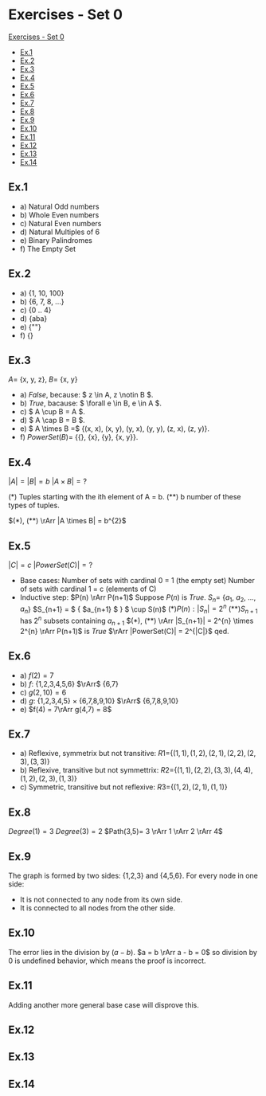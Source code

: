 # Exercises - Set 0

[Exercises - Set 0](#exercises)
  - [Ex.1](#ex1)
  - [Ex.2](#ex2)
  - [Ex.3](#ex3)
  - [Ex.4](#ex4)
  - [Ex.5](#ex5)
  - [Ex.6](#ex6)
  - [Ex.7](#ex7)
  - [Ex.8](#ex8)
  - [Ex.9](#ex9)
  - [Ex.10](#ex10)
  - [Ex.11](#ex11)
  - [Ex.12](#ex12)
  - [Ex.13](#ex13)
  - [Ex.14](#ex14)

## Ex.1

- a) Natural Odd numbers
- b) Whole Even numbers
- c) Natural Even numbers
- d) Natural Multiples of 6
- e) Binary Palindromes
- f) The Empty Set

## Ex.2

- a) {1, 10, 100}
- b) {6, 7, 8, ...}
- c) {0 .. 4}
- d) {aba}
- e) {""}
- f) {}

## Ex.3

$A =$ {x, y, z},
$B =$ {x, y}

- a) $False$, because: $ z \in A, z \notin B $.
- b) $True$, bacause: $ \forall e \in B, e \in A $.
- c) $ A \cup B = A $.
- d) $ A \cap B = B $.
- e) $ A \times B =$ {(x, x), (x, y), (y, x), (y, y), (z, x), (z, y)}.
- f) $PowerSet(B) =$ {{}, {x}, {y}, {x, y}}.

## Ex.4

$|A| = |B| = b$
$|A \times B| = ?$

$(*)$ Tuples starting with the ith element of A $=$ b.
$(**)$ b number of these types of tuples.

$(*), (**) \rArr |A \times B| = b^{2}$

## Ex.5

$|C| = c$
$|PowerSet(C)| = ?$

- Base cases:
Number of sets with cardinal 0 = 1 (the empty set)
Number of sets with cardinal 1 = c (elements of C)
- Inductive step:
$P(n) \rArr P(n+1)$
Suppose $P(n)$ is $True$.
$S_{n} =$ {$a_{1}$, $a_{2}$, ..., $a_{n}$}
$S_{n+1} = $ { $a_{n+1} $ } $ \cup S(n)$
$(*)P(n): |S_{n}| = 2^{n}$
$(**)S_{n+1}$ has $2^{n}$ subsets containing $a_{n+1}$
$(*), (**) \rArr |S_{n+1}| = 2^{n} \times 2^{n} \rArr P(n+1)$ is $True$ $\rArr |PowerSet(C)| = 2^{|C|}$ qed.

## Ex.6

- a) $f(2) = 7$
- b) $f :$ {1,2,3,4,5,6} $\rArr$ {6,7}
- c) $g(2,10) = 6$
- d) $g:$ {1,2,3,4,5} $\times$ {6,7,8,9,10} $\rArr$ {6,7,8,9,10}
- e) $f(4) = 7\rArr g(4,7) = 8$

## Ex.7

- a) Reflexive, symmetrix but not transitive:
$R1=${$(1,1),(1,2),(2,1),(2,2),(2,3),(3,3)$}
- b) Reflexive, transitive but not symmettrix:
$R2=${$(1,1),(2,2),(3,3),(4,4),(1,2),(2,3),(1,3)$}
- c) Symmetric, transitive but not reflexive:
$R3=${$(1,2),(2,1),(1,1)$}

## Ex.8

$Degree(1) = 3$
$Degree(3) = 2$
$Path(3,5)= 3 \rArr 1 \rArr 2 \rArr 4$

## Ex.9

The graph is formed by two sides: {1,2,3} and {4,5,6}.
For every node in one side:

- It is not connected to any node from its own side.
- It is connected to all nodes from the other side.

## Ex.10

The error lies in the division by $(a - b)$.
$a = b \rArr a - b = 0$ so division by 0 is undefined behavior, which means the proof is incorrect.

## Ex.11

Adding another more general base case will disprove this.

## Ex.12

## Ex.13

## Ex.14
